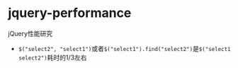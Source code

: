 jquery-performance
==================

jQuery性能研究

- `$("select2", "select1")`或者`$("select1").find("select2")`是`$("select1 select2")`耗时的1/3左右
